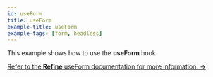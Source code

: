 ```yaml
---
id: useForm
title: useForm
example-title: useForm
example-tags: [form, headless]
---
```


This example shows how to use the **useForm** hook.

[Refer to the **Refine** useForm documentation for more information. →](/docs/core/hooks/use-form)

<CodeSandboxExample path="form-core-use-form" />
